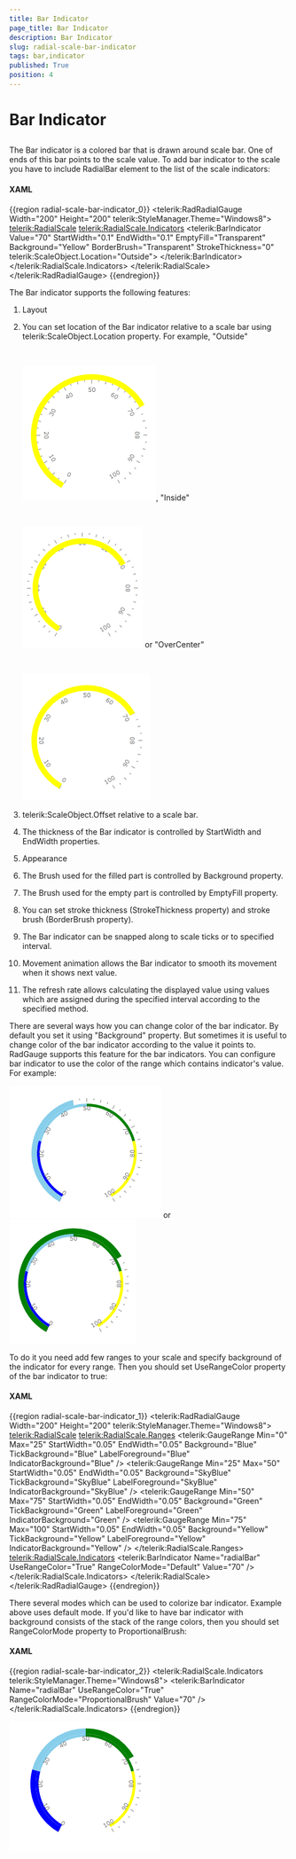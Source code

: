 ```yaml
---
title: Bar Indicator
page_title: Bar Indicator
description: Bar Indicator
slug: radial-scale-bar-indicator
tags: bar,indicator
published: True
position: 4
---
```


# Bar Indicator



## 

The Bar indicator is a colored bar that is drawn around scale bar. One of ends of this bar points to the scale value. To add bar indicator to the scale you have to include RadialBar element to the list of the scale indicators:

#### __XAML__

{{region radial-scale-bar-indicator_0}}
	<telerik:RadRadialGauge Width="200" Height="200" telerik:StyleManager.Theme="Windows8">
	    <telerik:RadialScale>
	        <telerik:RadialScale.Indicators>
	            <telerik:BarIndicator
	                    Value="70"
	                    StartWidth="0.1"
	                    EndWidth="0.1"
	                    EmptyFill="Transparent"
	                    Background="Yellow"
	                    BorderBrush="Transparent"
	                    StrokeThickness="0"
	                    telerik:ScaleObject.Location="Outside">
	            </telerik:BarIndicator>
	        </telerik:RadialScale.Indicators>
	    </telerik:RadialScale>
	</telerik:RadRadialGauge>
	{{endregion}}



The Bar indicator supports the following features:

1. Layout 


1. You can set location of the Bar indicator relative to a scale bar using telerik:ScaleObject.Location property.
 For example, "Outside" 

         
      ![](images/RadialBarOutside.png), "Inside"  


         
      ![](images/RadialBarInside.png) or "OverCenter" 


         
      ![](images/RadialBarOverCenter.png)

1. telerik:ScaleObject.Offset relative to a scale bar.

1. The thickness of the Bar indicator is controlled by StartWidth and EndWidth properties.

1. Appearance 


1. The Brush used for the filled part is controlled by Background property.

1. The Brush used for the empty part is controlled by EmptyFill property.

1. You can set stroke thickness (StrokeThickness property) and stroke brush (BorderBrush property).

1. The Bar indicator can be snapped along to scale ticks or to specified interval.

1. Movement animation allows the Bar indicator to smooth its movement when it shows next value.

1. The refresh rate allows calculating the displayed value using values which are assigned during the specified interval according to the specified method.

There are several ways how you can change color of the bar indicator. By default you set it using "Background" property. But sometimes it is useful to change color of the bar indicator according to the value it points to.
        RadGauge supports this feature for the bar indicators. You can configure bar indicator to use the color of the range which contains indicator's value. For example:

![](images/RadialBarRange2550.png) or ![](images/RadialBarRange5075.png)

To do it you need add few ranges to your scale and specify background of the indicator for every range. Then you should set UseRangeColor property of the bar indicator to true:

#### __XAML__

{{region radial-scale-bar-indicator_1}}
	<telerik:RadRadialGauge Width="200" Height="200" telerik:StyleManager.Theme="Windows8">
	    <telerik:RadialScale>
	        <telerik:RadialScale.Ranges>
	            <telerik:GaugeRange Min="0" Max="25"
	                StartWidth="0.05"
	                EndWidth="0.05"
	                Background="Blue"
	                TickBackground="Blue"
	                LabelForeground="Blue"
	                IndicatorBackground="Blue" />
	            <telerik:GaugeRange Min="25" Max="50"
	                StartWidth="0.05"
	                EndWidth="0.05"
	                Background="SkyBlue"
	                TickBackground="SkyBlue"
	                LabelForeground="SkyBlue"
	                IndicatorBackground="SkyBlue" />
	            <telerik:GaugeRange Min="50" Max="75"
	                StartWidth="0.05"
	                EndWidth="0.05"
	                Background="Green"
	                TickBackground="Green"
	                LabelForeground="Green"
	                IndicatorBackground="Green" />
	            <telerik:GaugeRange Min="75" Max="100"
	                StartWidth="0.05"
	                EndWidth="0.05"
	                Background="Yellow"
	                TickBackground="Yellow"
	                LabelForeground="Yellow"
	                IndicatorBackground="Yellow" />
	        </telerik:RadialScale.Ranges>
	        <telerik:RadialScale.Indicators>
	            <telerik:BarIndicator Name="radialBar" 
	                UseRangeColor="True" 
	                RangeColorMode="Default"
	                Value="70" />
	        </telerik:RadialScale.Indicators>
	    </telerik:RadialScale>
	</telerik:RadRadialGauge>
	{{endregion}}



There several modes which can be used to colorize bar indicator. Example above uses default mode. If you'd like to have bar indicator with background consists of the stack of the range colors, then you should set RangeColorMode property to ProportionalBrush:

#### __XAML__

{{region radial-scale-bar-indicator_2}}
	<telerik:RadialScale.Indicators telerik:StyleManager.Theme="Windows8">
		<telerik:BarIndicator Name="radialBar" 
			UseRangeColor="True" 
			RangeColorMode="ProportionalBrush"
			Value="70" />
	 </telerik:RadialScale.Indicators>
	{{endregion}}



![](images/RadialBarProportionalBrush.png)
